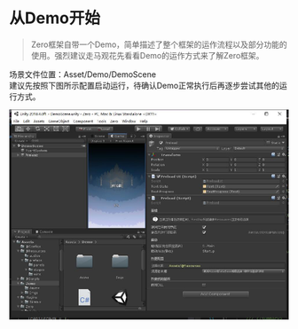 # 从Demo开始

>Zero框架自带一个Demo，简单描述了整个框架的运作流程以及部分功能的使用。强烈建议走马观花先看看Demo的运作方式来了解Zero框架。

场景文件位置：Asset/Demo/DemoScene  
建议先按照下图所示配置启动运行，待确认Demo正常执行后再逐步尝试其他的运行方式。

![](Imgs/default_preload_config.jpg)